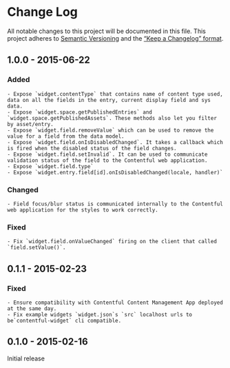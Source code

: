 # Change Log
All notable changes to this project will be documented in this file.
This project adheres to [Semantic Versioning](http://semver.org/) and
the [“Keep a Changelog” format](http://keepachangelog.com/).

## 1.0.0 - 2015-06-22

### Added

    - Expose `widget.contentType` that contains name of content type used, data on all the fields in the entry, current display field and sys data.
    - Expose `widget.space.getPublishedEntries` and `widget.space.getPublishedAssets`. These methods also let you filter by asset/entry.
    - Expose `widget.field.removeValue` which can be used to remove the value for a field from the data model.
    - Expose `widget.field.onIsDisabledChanged`. It takes a callback which is fired when the disabled status of the field changes.
    - Expose `widget.field.setInvalid`. It can be used to communicate validation status of the field to the Contentful web application.
    - Expose `widget.field.type`
    - Expose `widget.entry.field[id].onIsDisabledChanged(locale, handler)`

### Changed

    - Field focus/blur status is communicated internally to the Contentful web application for the styles to work correctly.

### Fixed

    - Fix `widget.field.onValueChanged` firing on the client that called `field.setValue()`.

## 0.1.1 - 2015-02-23

### Fixed

    - Ensure compatibility with Contentful Content Management App deployed at the same day.
    - Fix example widgets `widget.json`s `src` localhost urls to be`contentful-widget` cli compatible.

## 0.1.0 - 2015-02-16

Initial release
